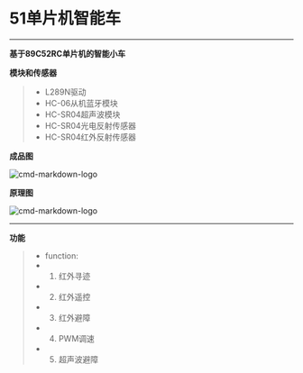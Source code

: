 ﻿# 51单片机智能车

-----
**基于89C52RC单片机的智能小车**

**模块和传感器**
> * L289N驱动
> * HC-06从机蓝牙模块
> * HC-SR04超声波模块
> * HC-SR04光电反射传感器
> * HC-SR04红外反射传感器

**成品图**

![cmd-markdown-logo](http://chuantu.biz/t6/24/1503829376x2071761721.jpg)

**原理图**

![cmd-markdown-logo](http://chuantu.biz/t6/24/1503829900x2071761721.jpg)

-------
**功能**
>* function:
>* 1. 红外寻迹
>* 2. 红外遥控
>* 3. 红外避障
>* 4. PWM调速
>* 5. 超声波避障
